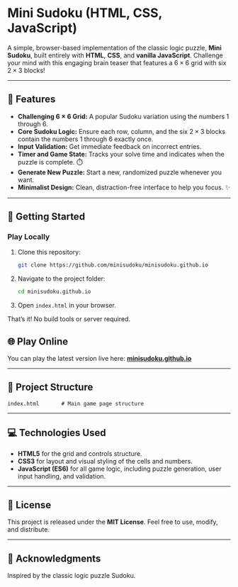 ﻿# Mini Sudoku (HTML, CSS, JavaScript)

A simple, browser-based implementation of the classic logic puzzle, **Mini Sudoku**, built entirely with **HTML**, **CSS**, and **vanilla JavaScript**. Challenge your mind with this engaging brain teaser that features a $6 \times 6$ grid with six $2 \times 3$ blocks\!

-----

## 🧩 Features

  * **Challenging $6 \times 6$ Grid:** A popular Sudoku variation using the numbers 1 through 6.
  * **Core Sudoku Logic:** Ensure each row, column, and the six $2 \times 3$ blocks contain the numbers 1 through 6 exactly once.
  * **Input Validation:** Get immediate feedback on incorrect entries.
  * **Timer and Game State:** Tracks your solve time and indicates when the puzzle is complete. ⏱️
  * **Generate New Puzzle:** Start a new, randomized puzzle whenever you want.
  * **Minimalist Design:** Clean, distraction-free interface to help you focus. ✨

-----

## 🚀 Getting Started

### Play Locally

1.  Clone this repository:

    ```bash
    git clone https://github.com/minisudoku/minisudoku.github.io
    ```

2.  Navigate to the project folder:

    ```bash
    cd minisudoku.github.io
    ```

3.  Open `index.html` in your browser.

That’s it\! No build tools or server required.

## 🌐 Play Online

You can play the latest version live here: **[minisudoku.github.io](https://minisudoku.github.io)**

-----

## 📁 Project Structure

```
index.html       # Main game page structure
```

-----

## 💻 Technologies Used

  * **HTML5** for the grid and controls structure.
  * **CSS3** for layout and visual styling of the cells and numbers.
  * **JavaScript (ES6)** for all game logic, including puzzle generation, user input handling, and validation.

-----

## 📄 License

This project is released under the **MIT License**. Feel free to use, modify, and distribute.

-----

## 🙏 Acknowledgments

Inspired by the classic logic puzzle Sudoku.
